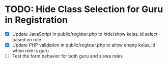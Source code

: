 # TODO: Hide Class Selection for Guru in Registration

- [x] Update JavaScript in public/register.php to hide/show kelas_id select based on role
- [x] Update PHP validation in public/register.php to allow empty kelas_id when role is guru
- [ ] Test the form behavior for both guru and siswa roles
